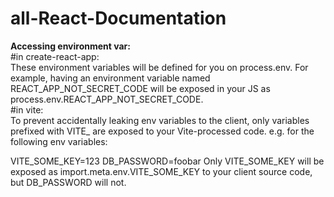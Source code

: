 # all-React-Documentation

**Accessing environment var:**<br>
#in create-react-app:
<br>
These environment variables will be defined for you on process.env. For example, having an environment variable named REACT_APP_NOT_SECRET_CODE will be exposed in your JS as process.env.REACT_APP_NOT_SECRET_CODE.
<br>
#in vite:
<br>
To prevent accidentally leaking env variables to the client, only variables prefixed with VITE_ are exposed to your Vite-processed code. e.g. for the following env variables:


VITE_SOME_KEY=123
DB_PASSWORD=foobar
Only VITE_SOME_KEY will be exposed as import.meta.env.VITE_SOME_KEY to your client source code, but DB_PASSWORD will not.
